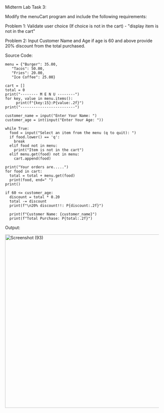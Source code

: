 Midterm Lab Task 3:

Modify the menuCart program and include the following requirements:

Problem 1: Validate user choice (If choice is not in the cart) - "display item is not in the cart"

Problem 2: Input Customer Name and Age if age is 60 and above provide 20% discount from the total purchased.

Source Code:

    menu = {"Burger": 35.00,
       "Tacos": 50.00,
       "Fries": 20.00,
       "Ice Coffee": 25.00}
       
    cart = []
    total = 0
    print("-------- M E N U --------")
    for key, value in menu.items():
         print(f"{key:15}:P{value:.2f}")
    print("-------------------------")
    
    customer_name = input("Enter Your Name: ")
    customer_age = int(input("Enter Your Age: "))
    
    while True:
      food = input("Select an item from the menu (q to quit): ")
      if food.lower() == 'q':
        break
      elif food not in menu:
        print("Item is not in the cart")
      elif menu.get(food) not in menu:
        cart.append(food)
       
    print("Your orders are.....")
    for food in cart:
      total = total + menu.get(food)
      print(food, end=" ")
    print()
    
    if 60 <= customer_age:
      discount = total * 0.20
      total -= discount
      print(f"\n20% discount!!: P{discount:.2f}")
      
      print(f"Customer Name: {customer_name}")
      print(f"Total Purchase: P{total:.2f}")

Output:

<img width="589" height="567" alt="Screenshot (93)" src="https://github.com/user-attachments/assets/6a6e30bb-a07a-4f9f-9ee3-6af65b12328b" />
